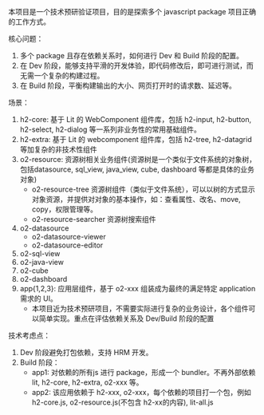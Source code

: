 本项目是一个技术预研验证项目，目的是探索多个 javascript package 项目正确的工作方式。

核心问题：
1. 多个 package 且存在依赖关系时，如何进行 Dev 和 Build 阶段的配置。
2. 在 Dev 阶段，能够支持平滑的开发体验，即代码修改后，即可进行测试，而无需一个复杂的构建过程。
3. 在 Build 阶段，平衡构建输出的大小、网页打开时的请求数、延迟等。

场景：
1. h2-core: 基于 Lit 的 WebComponent 组件库，包括 h2-input, h2-button, h2-select, h2-dialog 等一系列非业务性的常用基础组件。
2. h2-extra: 基于 Lit 的 webcomponent 组件库，包括 h2-tree, h2-datagrid 等加复杂的非技术性组件
3. o2-resource: 资源树相关业务组件(资源树是一个类似于文件系统的对象树，包括datasource, sql_view, java_view, cube, dashboard 等都是具体的业务对象)
   - o2-resource-tree 资源树组件（类似于文件系统），可以以树的方式显示对象资源，并提供对对象的基本操作，如：查看属性、改名、move, copy，权限管理等。
   - o2-resource-searcher 资源树搜索组件
4. o2-datasource
   - o2-datasource-viewer
   - o2-datasource-editor
5. o2-sql-view
6. o2-java-view
7. o2-cube
8. o2-dashboard
9. app{1,2,3}: 应用层组件，基于 o2-xxx 组装成为最终的满足特定 application 需求的 UI。
    - 本项目近为技术预研项目，不需要实际进行复杂的业务设计，各个组件可以简单实现。重点在评估依赖关系及 Dev/Build 阶段的配置

技术考虑点：
1. Dev 阶段避免打包依赖，支持 HRM 开发。
2. Build 阶段：
   - app1: 对依赖的所有js 进行 package，形成一个 bundler。不再外部依赖 lit, h2-core, h2-extra, o2-xxx 等。
   - app2: 该应用依赖于 h2-xxx, o2-xxx，每个依赖的项目打一个包，例如 h2-core.js, o2-resource.js(不包含 h2-xx的内容), lit-all.js
